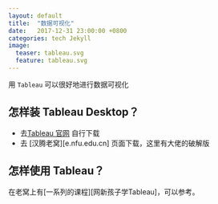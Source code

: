 ```yaml
---
layout: default
title:  "数据可视化"
date:   2017-12-31 23:00:00 +0800
categories: tech Jekyll
image:
  teaser: tableau.svg
  feature: tableau.svg
---
```

用 `Tableau` 可以很好地进行数据可视化 

## 怎样装 Tableau Desktop？

- 去[Tableau 官网][Tableau官网] 自行下载
- 去 [汉腾老窝][e.nfu.edu.cn] 页面下载，这里有大佬的破解版 

## 怎样使用 Tableau？

在老窝上有[一系列的课程][网新孩子学Tableau]，可以参考。


[汉腾老窝]: e.nfu.edu.cn
[Tableau官网]: https://www.tableau.com/
[一系列课程]: e.nfu.edu.cn 
